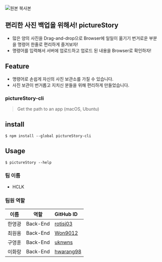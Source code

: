 ![원본 복사본](https://user-images.githubusercontent.com/89367209/158614822-f04d5bfd-7543-4f1b-ad23-845583dbfcbd.png)

## 편리한 사진 백업을 위해서! pictureStory
* 많은 양의 사진을 Drag-and-drop으로 Browser에 일일이 옮기기 번거로운 부분을 명령어 한줄로 편리하게 즐겨보자!
* 명령어를 입력해서 서버에 업로드하고 업로드 된 내용을 Browser로 확인하자!


## Feature
 - 명령어로 손쉽게 자신의 사진 보관소를 가질 수 있습니다.
 - 사진 보관이 번거롭고 지치신 분들을 위해 편리하게 만들었습니다.


### pictureStory-cli
> Get the path to an app (macOS, Ubuntu)


## install
```$ npm install --global pictureStory-cli```


## Usage
```$ pictureStory --help```


### 팀 이름
- HCLK



### 팀원 역할

| 이름         | 역할       | GitHub ID    |
| ------------ | ---------- | :--- |
| 한영광 | Back-End | [rotisj03](https://github.com/rotisj03) |
| 최원용 | Back-End | [Won9012](https://github.com/Won9012) |
| 구영훈 | Back-End | [uknwns](https://github.com/uknwns) |
| 이화랑 | Back-End | [hwarang98](https://github.com/hwarang98) |
